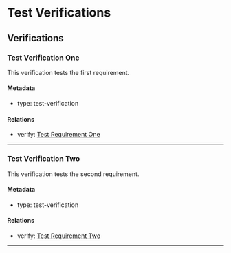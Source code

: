 # Test Verifications

## Verifications

### Test Verification One

This verification tests the first requirement.

#### Metadata
  * type: test-verification

#### Relations
  * verify: [Test Requirement One](../Requirements.md#test-requirement-one)

---

### Test Verification Two

This verification tests the second requirement.

#### Metadata
  * type: test-verification

#### Relations
  * verify: [Test Requirement Two](../Requirements.md#test-requirement-two)

---

